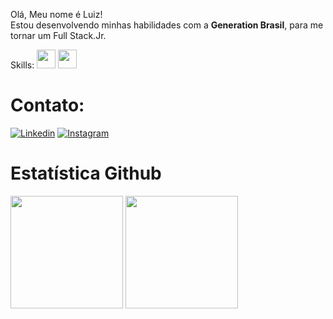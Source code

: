 <p align="left"> 
  Olá, Meu nome é Luiz! <br> Estou desenvolvendo minhas habilidades com a <strong>Generation Brasil</strong>, para me tornar um Full Stack.Jr.
</p>

Skills:
<img src="https://cdn.jsdelivr.net/gh/devicons/devicon/icons/java/java-original.svg" width="30" height="30" />
<img src="https://cdn.jsdelivr.net/gh/devicons/devicon/icons/python/python-original.svg" width="30" height="30" />


<h1>Contato: </h1>

[![Linkedin](https://img.shields.io/badge/LinkedIn-0077B5?style=for-the-badge&logo=linkedin&logoColor=white)](https://www.linkedin.com/in/luiz-gustavo-m-dos-santos-421352209/)
[![Instagram](https://img.shields.io/badge/Instagram-E4405F?style=for-the-badge&logo=instagram&logoColor=white)](https://www.instagram.com/gustavolms/)

<h1>Estatística Github</h1>
<div>
<img height="180em" src="https://github-readme-stats.vercel.app/api?username=LGustavoMachado&show_icons=true&theme=tokyonight&include_all_commits=true&count_private=true"/></a>
<a href="https://github.com/LGustavoMachado"> 
<img height="180em" src="https://github-readme-stats.vercel.app/api/top-langs/?username=LGustavoMachado&layout=compact&langs_count=7&theme=tokyonight"/>

</div>
